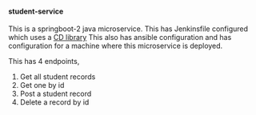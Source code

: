 #### student-service
This is a springboot-2 java microservice. This has Jenkinsfile configured which uses a [CD library](Link)
This also has ansible configuration and has configuration for a machine where this microservice is deployed.

This has 4 endpoints,
 1. Get all student records
 2. Get one by id
 3. Post a student record
 4. Delete a record by id
